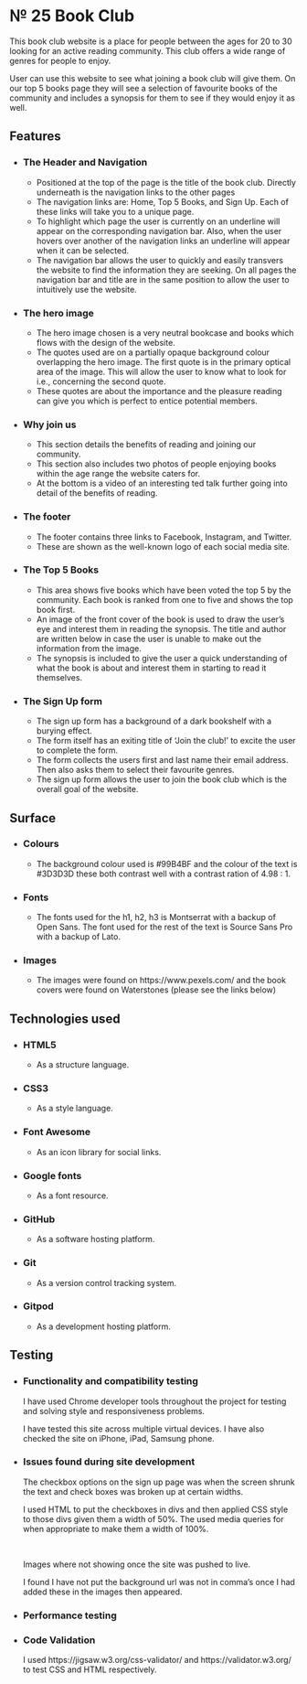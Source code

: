 <h1>№ 25 Book Club</h1>
<p>This book club website is a place for people between the ages for 20 to 30 looking for an active reading community. This club offers a wide range of genres for people to enjoy.</p>
<p>User can use this website to see what joining a book club will give them. On our top 5 books page they will see a selection of favourite books of the community and includes a synopsis for them to see if they would enjoy it as well.</p>

<!--Here goes the screen images -->

<h2>Features</h2>
    <ul>
        <li>
            <h3>The Header and Navigation</h3>
        </li>
            <ul>
                <li>Positioned at the top of the page is the title of the book club. Directly underneath is the navigation links to the other pages</li>
                <li>The navigation links are: Home, Top 5 Books, and Sign Up. Each of these links will take you to a unique page.</li>
                <li>To highlight which page the user is currently on an underline will appear on the corresponding navigation bar. Also, when the user hovers over another of the navigation links an underline will appear when it can be selected. </li>
                <li>The navigation bar allows the user to quickly and easily transvers the website to find the information they are seeking. On all pages the navigation bar and title are in the same position to allow the user to intuitively use the website.</li>
                <!--Here goes the title and navigation screenshot-->
            </ul>
        <li>
            <h3>The hero image</h3>
        </li>
            <ul>
                <li>The hero image chosen is a very neutral bookcase and books which flows with the design of the website.</li>
                <li>The quotes used are on a partially opaque background colour overlapping the hero image. The first quote is in the primary optical area of the image. This will allow the user to know what to look for i.e., concerning the second quote.</li>
                <li>These quotes are about the importance and the pleasure reading can give you which is perfect to entice potential members.</li>
                <!--Here goes the hero image screenshot-->
            </ul>
        <li>
            <h3>Why join us</h3>
        </li>
            <ul>
                <li>This section details the benefits of reading and joining our community.</li>
                <li>This section also includes two photos of people enjoying books within the age range the website caters for.</li>
                <li>At the bottom is a video of an interesting ted talk further going into detail of the benefits of reading.</li>
                <!--Here goes the why join us screenshot-->
            </ul>
        <li>
            <h3>The footer</h3>
        </li>
            <ul>
                <li>The footer contains three links to Facebook, Instagram, and Twitter.</li>
                <li>These are shown as the well-known logo of each social media site.</li>
                <!--Here goes the footer screenshot-->  
            </ul>
        <li>
            <h3>The Top 5 Books</h3>
        </li>
            <ul>
                <li>This area shows five books which have been voted the top 5 by the community. Each book is ranked from one to five and shows the top book first.</li>
                <li>An image of the front cover of the book is used to draw the user’s eye and interest them in reading the synopsis. The title and author are written below in case the user is unable to make out the information from the image.</li>
                <li>The synopsis is included to give the user a quick understanding of what the book is about and interest them in starting to read it themselves.</li>
                <!--Here goes the ttop 5 books screenshot-->
            </ul>
        <li>
            <h3>The Sign Up form</h3>
        </li>
            <ul>
                <li>The sign up form has a background of a dark bookshelf with a burying effect.</li>
                <li>The form itself has an exiting title of ‘Join the club!’ to excite the user to complete the form.</li>
                <li>The form collects the users first and last name their email address. Then also asks them to select their favourite genres.</li>
                <li>The sign up form allows the user to join the book club which is the overall goal of the website.</li>
                <!--Here goes the sign up form screenshot-->
            </ul>
    </ul>

<h2>Surface</h2>
    <ul>
        <li>
            <h3>Colours</h3>
        </li>
            <ul>
                <li>The background colour used is #99B4BF and the colour of the text is #3D3D3D these both contrast well with a contrast ration of 4.98 : 1.</li>
            </ul>
        <li>
            <h3>Fonts</h3>
        </li>
            <ul>
                <li>The fonts used for the h1, h2, h3 is Montserrat with a backup of Open Sans. The font used for the rest of the text is Source Sans Pro with a backup of Lato.</li>
            </ul>
        <li>
            <h3>Images</h3>
        </li>
            <ul>
                <li>The images were found on https://www.pexels.com/ and the book covers were found on Waterstones (please see the links below)</li>
                <!--Link to part of read.me-->
            </ul>
    </ul>

<h2>Technologies used</h2>
    <ul>
        <li>
            <h3>HTML5</h3>
        </li>
            <ul>
                <li>As a structure language.</li>
            </ul>  
        <li>
            <h3>CSS3</h3>
        </li>
            <ul>
                <li>As a style language.</li>
            </ul> 
        <li>
            <h3>Font Awesome</h3>
        </li>
            <ul>
                <li>As an icon library for social links.</li>
            </ul> 
        <li>
            <h3>Google fonts</h3>
        </li>
            <ul>
                <li>As a font resource.</li>
            </ul> 
        <li>
            <h3>GitHub</h3>
        </li>
            <ul>
                <li>As a software hosting platform.</li>
            </ul> 
        <li>
            <h3>Git</h3>
        </li>
            <ul>
                <li>As a version control tracking system.</li>
            </ul> 
        <li>
            <h3>Gitpod</h3>
        </li>
            <ul>
                <li>As a development hosting platform.</li>
            </ul> 
    </ul>
<h2>Testing</h2>
    <ul>
        <li>
            <h3>Functionality and compatibility testing</h3>
        </li>
        <p>I have used Chrome developer tools throughout the project for testing and solving style and responsiveness problems.</p>
        <p>I have tested this site across multiple virtual devices. I have also checked the site on iPhone, iPad, Samsung phone.</p>
        <li>
            <h3>Issues found during site development</h3>
        </li>
        <p>The checkbox options on the sign up page was when the screen shrunk the text and check boxes was broken up at certain widths.</p>
        <!-- image of code before with br -->
        <p>I used HTML to put the checkboxes in divs and then applied CSS style to those divs given them a width of 50%. The used media queries for when appropriate to make them a width of 100%.</p>
        <br>
        <p>Images where not showing once the site was pushed to live.</p>
        <!-- Show no image  -->
        <p>I found I have not put the background url was not in comma’s once I had added these in the images then appeared.</p>
         <li>
            <h3>Performance testing</h3>
        </li>
        <!-- Ask about lighthouse performance and best practices -->
        <li>
            <h3>Code Validation</h3>
        </li>
        <p>I used https://jigsaw.w3.org/css-validator/ and https://validator.w3.org/ to test CSS and HTML respectively.</p>
         <!-- Add links  -->